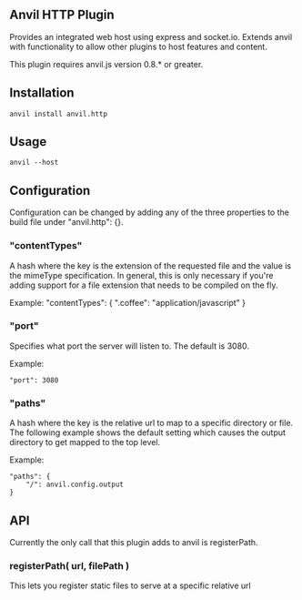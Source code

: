 ## Anvil HTTP Plugin
Provides an integrated web host using express and socket.io. Extends anvil with functionality to allow other plugins to host features and content.

This plugin requires anvil.js version 0.8.* or greater.

## Installation

	anvil install anvil.http

## Usage

	anvil --host

## Configuration
Configuration can be changed by adding any of the three properties to the build file under "anvil.http": {}.

### "contentTypes"
A hash where the key is the extension of the requested file and the value is the mimeType specification. In general, this is only necessary if you're adding support for a file extension that needs to be compiled on the fly. 

Example:
	"contentTypes": { 
		".coffee": "application/javascript"
	}

### "port"
Specifies what port the server will listen to. The default is 3080.

Example:

	"port": 3080
			
### "paths"
A hash where the key is the relative url to map to a specific directory or file. The following example shows the default setting which causes the output directory to get mapped to the top level.

Example:
			
	"paths": {
		"/": anvil.config.output
	}

## API
Currently the only call that this plugin adds to anvil is registerPath.

### registerPath( url, filePath )
This lets you register static files to serve at a specific relative url